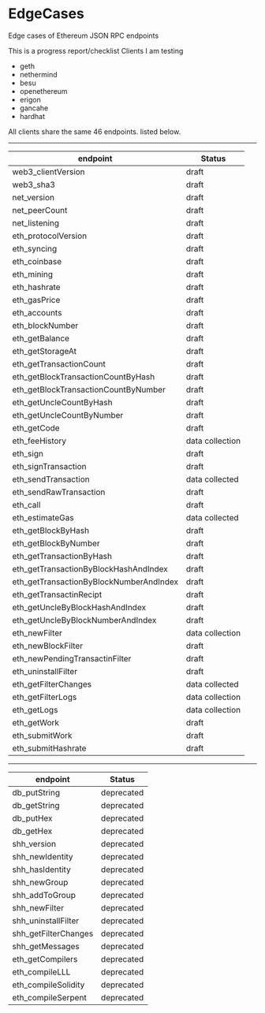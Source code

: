# EdgeCases
Edge cases of Ethereum JSON RPC endpoints

This is a progress report/checklist 
Clients I am testing
* geth
* nethermind
* besu
* openethereum
* erigon
* gancahe
* hardhat

All clients share the same 46 endpoints. listed below.

---
| endpoint | Status |
|---|---|
| web3_clientVersion|draft|
| web3_sha3|draft|
| net_version|draft|
| net_peerCount|draft|
| net_listening|draft|
| eth_protocolVersion|draft|
| eth_syncing|draft|
| eth_coinbase|draft|
| eth_mining|draft|
| eth_hashrate|draft|
| eth_gasPrice|draft|
| eth_accounts|draft|
| eth_blockNumber|draft|
| eth_getBalance|draft|
| eth_getStorageAt|draft|
| eth_getTransactionCount|draft|
| eth_getBlockTransactionCountByHash|draft|
| eth_getBlockTransactionCountByNumber|draft|
| eth_getUncleCountByHash|draft|
| eth_getUncleCountByNumber|draft|
| eth_getCode|draft|
| eth_feeHistory| data collection|
| eth_sign|draft|
| eth_signTransaction|draft|
| eth_sendTransaction|data collected|
| eth_sendRawTransaction|draft|
| eth_call|draft|
| eth_estimateGas|data collected|
| eth_getBlockByHash|draft|
| eth_getBlockByNumber|draft|
| eth_getTransactionByHash|draft|
| eth_getTransactionByBlockHashAndIndex|draft|
| eth_getTransactionByBlockNumberAndIndex|draft|
| eth_getTransactinRecipt|draft|
| eth_getUncleByBlockHashAndIndex|draft|
| eth_getUncleByBlockNumberAndIndex|draft|
| eth_newFilter|data collection|
| eth_newBlockFilter|draft|
| eth_newPendingTransactinFilter|draft|
| eth_uninstallFilter|draft|
| eth_getFilterChanges|data collected|
| eth_getFilterLogs|data collection|
| eth_getLogs|data collection|
| eth_getWork|draft|
| eth_submitWork|draft|
| eth_submitHashrate|draft|

---
| endpoint | Status |
|---|---|
| db_putString|deprecated|
| db_getString|deprecated|
| db_putHex|deprecated|
| db_getHex|deprecated|
| shh_version|deprecated|
| shh_newIdentity|deprecated|
| shh_hasIdentity|deprecated|
| shh_newGroup|deprecated|
| shh_addToGroup|deprecated|
| shh_newFilter|deprecated|
| shh_uninstallFilter|deprecated|
| shh_getFilterChanges|deprecated|
| shh_getMessages |deprecated|
| eth_getCompilers|deprecated|
| eth_compileLLL|deprecated|
| eth_compileSolidity|deprecated|
| eth_compileSerpent|deprecated|
